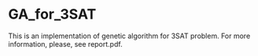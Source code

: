 # GA_for_3SAT

This is an implementation of genetic algorithm for 3SAT problem. For more information, please, see report.pdf.
